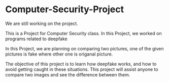 # Computer-Security-Project
We are still working on the project. 

This is a Project for Computer Security class. In this Project, we worked on programs related to deepfake 

In this Project, we are planning on comparing two pictures, one of the given pictures is fake where other one is origanal picture. 

The objective of this project is to learn how deepfake works, and how to avoid getting caught in these situations. This project will assist anyone to compare two images and
see the difference between them.
